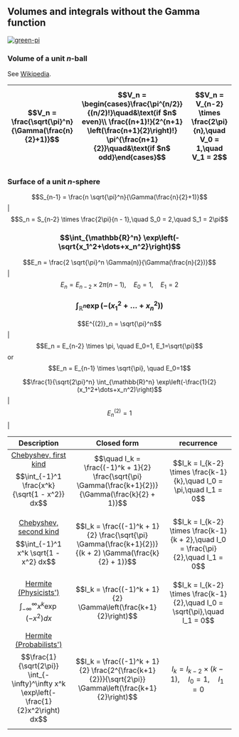 ## Volumes and integrals without the Gamma function

[![green-pi](https://img.shields.io/badge/Rendered%20with-Green%20Pi-00d571?style=flat-square)](https://github.com/nschloe/green-pi?activate&inlineMath=$)


### Volume of a unit $n$-ball

See [Wikipedia](https://en.wikipedia.org/wiki/Volume_of_an_n-ball).

$$V_n = \frac{\sqrt{\pi}^n}{\Gamma(\frac{n}{2}+1)}$$ | $$V_n = \begin{cases}\frac{\pi^{n/2}}{(n/2)!}\quad&\text{if $n$ even}\\ \frac{(n+1)!}{2^{n+1} \left(\frac{n+1}{2}\right)!} \pi^{\frac{n+1}{2}}\quad&\text{if $n$ odd}\end{cases}$$| $$V_n = V_{n-2} \times \frac{2\pi}{n},\quad V_0 = 1,\quad V_1 = 2$$
|:-----------:|:-------------:|:-----------:|


### Surface of a unit $n$-sphere

$$S_{n-1} = \frac{n \sqrt{\pi}^n}{\Gamma(\frac{n}{2}+1)}$$ | $$S_n = S_{n-2} \times \frac{2\pi}{n - 1},\quad S_0 = 2,\quad S_1 = 2\pi$$

### $$\int_{\mathbb{R}^n} \exp\left(-\sqrt{x_1^2+\dots+x_n^2}\right)$$

$$E_n = \frac{2 \sqrt{\pi}^n \Gamma(n)}{\Gamma(\frac{n}{2})}$$ | $$E_n = E_{n-2} \times 2\pi(n-1), \quad E_0=1, \quad E_1=2$$

### $$\int_{\mathbb{R}^n} \exp\left(-(x_1^2+\dots+x_n^2)\right)$$

$$E^{(2)}_n = \sqrt{\pi}^n$$ | $$E_n = E_{n-2} \times \pi, \quad E_0=1, E_1=\sqrt{\pi}$$ or $$E_n = E_{n-1} \times \sqrt{\pi}, \quad E_0=1$$

$$\frac{1}{\sqrt{2\pi}^n} \int_{\mathbb{R}^n} \exp\left(-\frac{1}{2}(x_1^2+\dots+x_n^2)\right)$$ | $$E^{(2)}_n = 1$$ |


  Description | Closed form   | recurrence
|:-----------:|:-------------:|:-----------:|
[Chebyshev, first kind](https://en.wikipedia.org/wiki/Chebyshev_polynomials) $$\int_{-1}^1 \frac{x^k}{\sqrt{1 - x^2}} dx$$ | $$\quad I_k = \frac{(-1)^k + 1}{2} \frac{\sqrt{\pi} \Gamma(\frac{k+1}{2})}{\Gamma(\frac{k}{2} + 1)}$$ | $$I_k = I_{k-2} \times \frac{k-1}{k},\quad I_0 = \pi,\quad I_1 = 0$$
[Chebyshev, second kind](https://en.wikipedia.org/wiki/Chebyshev_polynomials) $$\int_{-1}^1 x^k \sqrt{1 - x^2} dx$$ | $$I_k = \frac{(-1)^k + 1}{2} \frac{\sqrt{\pi} \Gamma(\frac{k+1}{2})}{(k + 2) \Gamma(\frac{k}{2} + 1)}$$ | $$I_k = I_{k-2} \times \frac{k-1}{k + 2},\quad I_0 = \frac{\pi}{2},\quad I_1 = 0$$
[Hermite (Physicists')](https://en.wikipedia.org/wiki/Hermite_polynomials) $$\int_{-\infty}^\infty x^k \exp(-x^2) dx$$ | $$I_k = \frac{(-1)^k + 1}{2} \Gamma\left(\frac{k+1}{2}\right)$$ | $$I_k = I_{k-2} \times \frac{k-1}{2},\quad I_0 = \sqrt{\pi},\quad I_1 = 0$$
[Hermite (Probabilists')](https://en.wikipedia.org/wiki/Hermite_polynomials) $$\frac{1}{\sqrt{2\pi}} \int_{-\infty}^\infty x^k \exp\left(-\frac{1}{2}x^2\right) dx$$ | $$I_k = \frac{(-1)^k + 1}{2} \frac{2^{\frac{k+1}{2}}}{\sqrt{2\pi}} \Gamma\left(\frac{k+1}{2}\right)$$ | $$I_k = I_{k-2} \times (k-1),\quad I_0 = 1,\quad I_1 = 0$$
